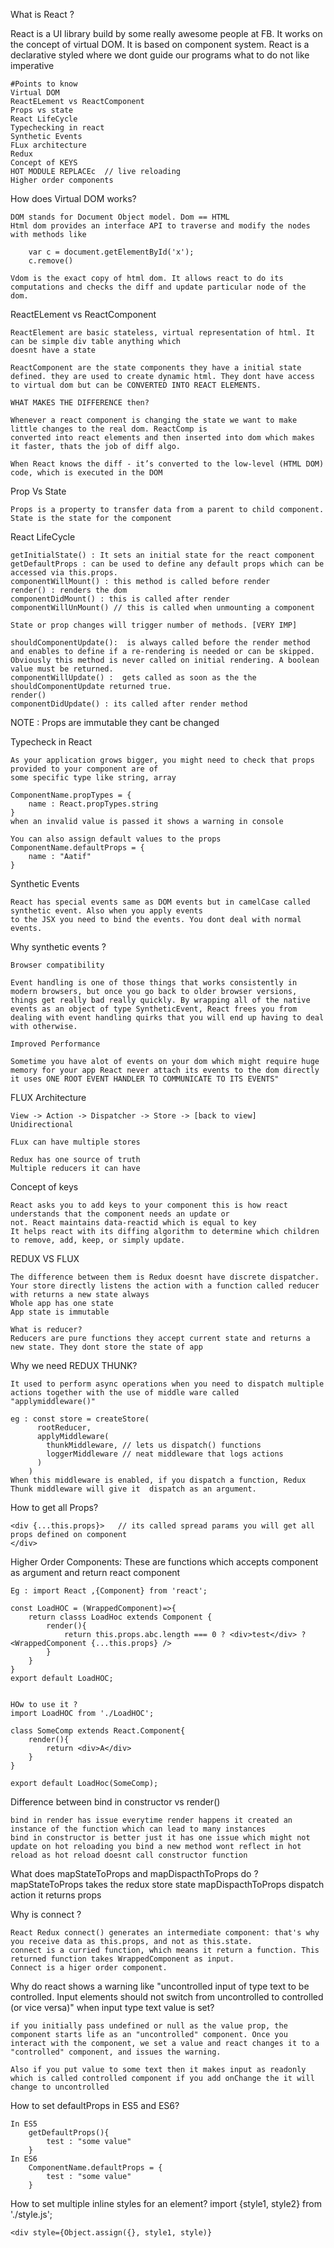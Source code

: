 What is React ?

React is a UI library build by some really awesome people at FB. It works on the concept of virtual DOM.
It is based on component system. React is a declarative styled where we dont guide our programs what to do not like
imperative
	
	#Points to know
	Virtual DOM
	ReactELement vs ReactComponent
	Props vs state
	React LifeCycle
	Typechecking in react
	Synthetic Events
	FLux architecture
	Redux
	Concept of KEYS
	HOT MODULE REPLACEc  // live reloading
	Higher order components 


How does Virtual DOM works?

	DOM stands for Document Object model. Dom == HTML
	Html dom provides an interface API to traverse and modify the nodes with methods like
		
		var c = document.getElementById('x');
		c.remove()

	Vdom is the exact copy of html dom. It allows react to do its computations and checks the diff and update particular node of the dom.


ReactELement vs ReactComponent
	
	ReactElement are basic stateless, virtual representation of html. It can be simple div table anything which 
	doesnt have a state

	ReactComponent are the state components they have a initial state defined. they are used to create dynamic html. They dont have access to virtual dom but can be CONVERTED INTO REACT ELEMENTS.

	WHAT MAKES THE DIFFERENCE then?

	Whenever a react component is changing the state we want to make little changes to the real dom. ReactComp is 
	converted into react elements and then inserted into dom which makes it faster, thats the job of diff algo.

	When React knows the diff - it’s converted to the low-level (HTML DOM) code, which is executed in the DOM

Prop Vs State
	
	Props is a property to transfer data from a parent to child component.
	State is the state for the component

React LifeCycle

	getInitialState() : It sets an initial state for the react component
	getDefaultProps : can be used to define any default props which can be accessed via this.props.
	componentWillMount() : this method is called before render 
	render() : renders the dom
	componentDidMount() : this is called after render
	componentWillUnMount() // this is called when unmounting a component
	
	State or prop changes will trigger number of methods. [VERY IMP]

	shouldComponentUpdate():  is always called before the render method and enables to define if a re-rendering is needed or can be skipped. Obviously this method is never called on initial rendering. A boolean value must be returned.
	componentWillUpdate() :  gets called as soon as the the shouldComponentUpdate returned true. 
	render() 
	componentDidUpdate() : its called after render method 

NOTE : Props are immutable they cant be changed

Typecheck in React
	
	As your application grows bigger, you might need to check that props provided to your component are of
	some specific type like string, array

	ComponentName.propTypes = {
		name : React.propTypes.string
	}
	when an invalid value is passed it shows a warning in console

	You can also assign default values to the props 
	ComponentName.defaultProps = {
		name : "Aatif"
	}

Synthetic Events

	React has special events same as DOM events but in camelCase called synthetic event. Also when you apply events
	to the JSX you need to bind the events. You dont deal with normal events.

Why synthetic events ?

	Browser compatibility

	Event handling is one of those things that works consistently in modern browsers, but once you go back to older browser versions, things get really bad really quickly. By wrapping all of the native events as an object of type SyntheticEvent, React frees you from dealing with event handling quirks that you will end up having to deal with otherwise.

	Improved Performance

	Sometime you have alot of events on your dom which might require huge memory for your app React never attach its events to the dom directly it uses ONE ROOT EVENT HANDLER TO COMMUNICATE TO ITS EVENTS"

FLUX Architecture

 	View -> Action -> Dispatcher -> Store -> [back to view]
 	Unidirectional

 	FLux can have multiple stores
 	
 	Redux has one source of truth
 	Multiple reducers it can have

Concept of keys
	
	React asks you to add keys to your component this is how react understands that the component needs an update or 
	not. React maintains data-reactid which is equal to key
	It helps react with its diffing algorithm to determine which children to remove, add, keep, or simply update.

 
REDUX VS FLUX

 	The difference between them is Redux doesnt have discrete dispatcher. Your store directly listens the action with a function called reducer with returns a new state always
 	Whole app has one state
 	App state is immutable

 	What is reducer?
 	Reducers are pure functions they accept current state and returns a new state. They dont store the state of app

 
Why we need REDUX THUNK?

 	It used to perform async operations when you need to dispatch multiple actions together with the use of middle ware called "applymiddleware()"

 	eg : const store = createStore(
		  rootReducer,
		  applyMiddleware(
		    thunkMiddleware, // lets us dispatch() functions
		    loggerMiddleware // neat middleware that logs actions
		  )
		)
	When this middleware is enabled, if you dispatch a function, Redux Thunk middleware will give it  dispatch as an argument.

How to get all Props?

	<div {...this.props}>   // its called spread params you will get all props defined on component
	</div>

Higher Order Components:
	These are functions which accepts component as argument and return react component

	Eg : import React ,{Component} from 'react';

	const LoadHOC = (WrappedComponent)=>{
		return classs LoadHoc extends Component {
			render(){
				return this.props.abc.length === 0 ? <div>test</div> ? <WrappedComponent {...this.props} />
			}
		}
	}
	export default LoadHOC;


	HOw to use it ?
	import LoadHOC from './LoadHOC';

	class SomeComp extends React.Component{
		render(){
			return <div>A</div>
		}
	}

	export default LoadHoc(SomeComp);

Difference between bind in constructor vs render()
	
	bind in render has issue everytime render happens it created an instance of the function which can lead to many instances
	bind in constructor is better just it has one issue which might not update on hot reloading you bind a new method wont reflect in hot reload as hot reload doesnt call constructor function

What does mapStateToProps and mapDispacthToProps do ?
	mapStateToProps takes the redux store state 
	mapDispacthToProps dispatch action it returns props

Why is connect ?

	React Redux connect() generates an intermediate component: that's why you receive data as this.props, and not as this.state.
	connect is a curried function, which means it return a function. This returned function takes WrappedComponent as input.
	Connect is a higer order component.

Why do react shows a warning like "uncontrolled input of type text to be controlled. Input elements should not switch from uncontrolled to controlled (or vice versa)" when input type text value is set?

	if you initially pass undefined or null as the value prop, the component starts life as an "uncontrolled" component. Once you interact with the component, we set a value and react changes it to a "controlled" component, and issues the warning.

	Also if you put value to some text then it makes input as readonly which is called controlled component if you add onChange the it will change to uncontrolled

How to set defaultProps in ES5 and ES6?
	
	In ES5 
		getDefaultProps(){
			test : "some value"
		}
	In ES6
		ComponentName.defaultProps = {
			test : "some value"
		}

How to set multiple inline styles for an element?
	import {style1, style2} from './style.js';

	<div style={Object.assign({}, style1, style)} 

